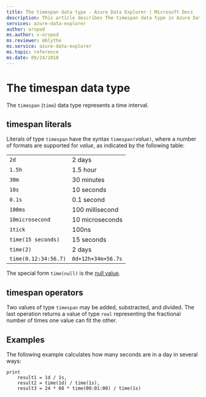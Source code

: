 ```yaml
---
title: The timespan data type - Azure Data Explorer | Microsoft Docs
description: This article describes The timespan data type in Azure Data Explorer.
services: azure-data-explorer
author: orspod
ms.author: v-orspod
ms.reviewer: mblythe
ms.service: azure-data-explorer
ms.topic: reference
ms.date: 09/24/2018
---
```

# The timespan data type

The `timespan` (`time`) data type represents a  time interval.

## timespan literals

Literals of type `timespan` have the syntax `timespan(`*value*`)`, where a number of formats 
are supported for *value*, as indicated by the following table:

|||
---|---
`2d`|2 days
`1.5h`|1.5 hour
`30m`|30 minutes
`10s`|10 seconds
`0.1s`|0.1 second
`100ms`| 100 millisecond
`10microsecond`|10 microseconds
`1tick`|100ns
`time(15 seconds)`|15 seconds
`time(2)`| 2 days
`time(0.12:34:56.7)`|`0d+12h+34m+56.7s`

The special form `time(null)` is the [null value](null-values.md).

## timespan operators

Two values of type `timespan` may be added, substracted, and divided.
The last operation returns a value of type `real` representing the
fractional number of times one value can fit the other.

## Examples

The following example calculates how many seconds are in a day in several ways:

```kusto
print
    result1 = 1d / 1s,
    result2 = time(1d) / time(1s),
    result3 = 24 * 60 * time(00:01:00) / time(1s)
```